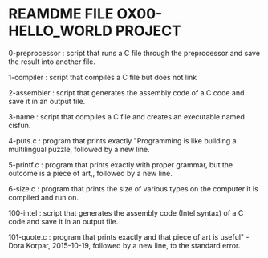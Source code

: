 REAMDME FILE OX00-HELLO_WORLD PROJECT
=======================================================================================
0-preprocessor : script that runs a C file through the preprocessor and save the result into another file.

1-compiler : script that compiles a C file but does not link

2-assembler : script that generates the assembly code of a C code and save it in an output file.

3-name : script that compiles a C file and creates an executable named cisfun.

4-puts.c : program that prints exactly "Programming is like building a multilingual puzzle, followed by a new line.

5-printf.c :  program that prints exactly with proper grammar, but the outcome is a piece of art,, followed by a new line.

6-size.c :  program that prints the size of various types on the computer it is compiled and run on.

100-intel : script that generates the assembly code (Intel syntax) of a C code and save it in an output file.

101-quote.c : program that prints exactly and that piece of art is useful" - Dora Korpar, 2015-10-19, followed by a new line, to the standard error.
